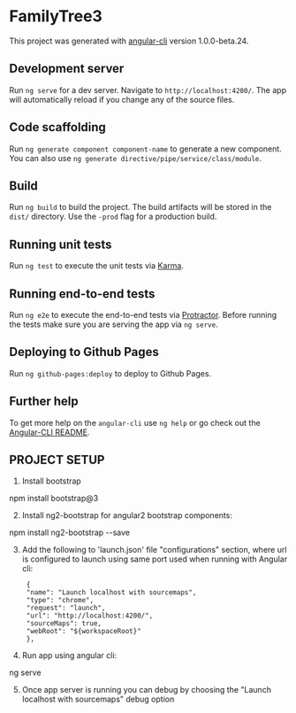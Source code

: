 # FamilyTree3

This project was generated with [angular-cli](https://github.com/angular/angular-cli) version 1.0.0-beta.24.

## Development server
Run `ng serve` for a dev server. Navigate to `http://localhost:4200/`. The app will automatically reload if you change any of the source files.

## Code scaffolding

Run `ng generate component component-name` to generate a new component. You can also use `ng generate directive/pipe/service/class/module`.

## Build

Run `ng build` to build the project. The build artifacts will be stored in the `dist/` directory. Use the `-prod` flag for a production build.

## Running unit tests

Run `ng test` to execute the unit tests via [Karma](https://karma-runner.github.io).

## Running end-to-end tests

Run `ng e2e` to execute the end-to-end tests via [Protractor](http://www.protractortest.org/).
Before running the tests make sure you are serving the app via `ng serve`.

## Deploying to Github Pages

Run `ng github-pages:deploy` to deploy to Github Pages.

## Further help

To get more help on the `angular-cli` use `ng help` or go check out the [Angular-CLI README](https://github.com/angular/angular-cli/blob/master/README.md).

## PROJECT SETUP

1. Install bootstrap

npm install bootstrap@3

2. Install ng2-bootstrap for angular2 bootstrap components:

npm install ng2-bootstrap --save 

3. Add the following to 'launch.json' file "configurations" section,
where url is configured to launch using same port used when running 
with Angular cli:

        {
        "name": "Launch localhost with sourcemaps",
        "type": "chrome",
        "request": "launch",
        "url": "http://localhost:4200/",
        "sourceMaps": true,
        "webRoot": "${workspaceRoot}"
        },

4. Run app using angular cli:

ng serve

5. Once app server is running you can debug by choosing
the "Launch localhost with sourcemaps" debug option